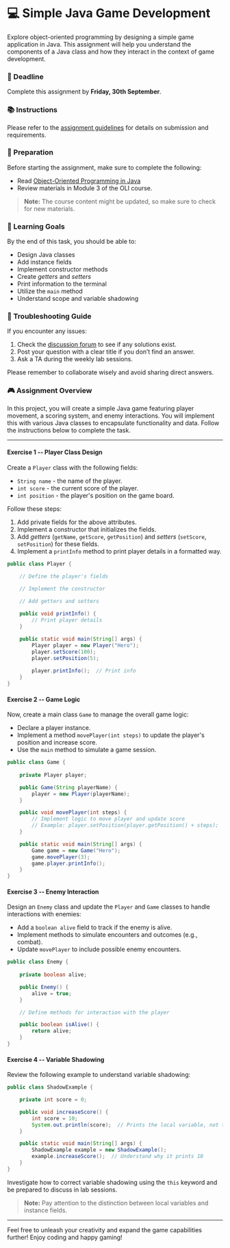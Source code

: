 # 💻 Simple Java Game Development

Explore object-oriented programming by designing a simple game application in Java. This assignment will help you understand the components of a Java class and how they interact in the context of game development.

### 📅 Deadline

Complete this assignment by **Friday, 30th September**.

### 📚 Instructions

Please refer to the [assignment guidelines](https://example.com/assignments) for details on submission and requirements.

### 📝 Preparation

Before starting the assignment, make sure to complete the following:

- Read [Object-Oriented Programming in Java](https://example.com/oop-java)
- Review materials in Module 3 of the OLI course.

> **Note:** The course content might be updated, so make sure to check for new materials.

### 🎯 Learning Goals

By the end of this task, you should be able to:

- Design Java classes
- Add instance fields
- Implement constructor methods
- Create *getters* and *setters*
- Print information to the terminal
- Utilize the `main` method
- Understand scope and variable shadowing

### 🔧 Troubleshooting Guide

If you encounter any issues:

1. Check the [discussion forum](https://example.com/forum) to see if any solutions exist.
2. Post your question with a clear title if you don’t find an answer.
3. Ask a TA during the weekly lab sessions.

Please remember to collaborate wisely and avoid sharing direct answers.

### 🎮 Assignment Overview

In this project, you will create a simple Java game featuring player movement, a scoring system, and enemy interactions. You will implement this with various Java classes to encapsulate functionality and data. Follow the instructions below to complete the task.

---

#### Exercise 1 -- Player Class Design

Create a `Player` class with the following fields:

- `String name` - the name of the player.
- `int score` - the current score of the player.
- `int position` - the player's position on the game board.

Follow these steps:

1. Add private fields for the above attributes.
2. Implement a constructor that initializes the fields.
3. Add *getters* (`getName`, `getScore`, `getPosition`) and *setters* (`setScore`, `setPosition`) for these fields.
4. Implement a `printInfo` method to print player details in a formatted way.

```java
public class Player {

    // Define the player's fields

    // Implement the constructor

    // Add getters and setters
    
    public void printInfo() {
        // Print player details
    }

    public static void main(String[] args) {
        Player player = new Player("Hero");
        player.setScore(100);
        player.setPosition(5);
        
        player.printInfo();  // Print info
    }
}
```

#### Exercise 2 -- Game Logic

Now, create a main class `Game` to manage the overall game logic:

- Declare a player instance.
- Implement a method `movePlayer(int steps)` to update the player's position and increase score.
- Use the `main` method to simulate a game session.

```java
public class Game {
    
    private Player player;

    public Game(String playerName) {
        player = new Player(playerName);
    }

    public void movePlayer(int steps) {
        // Implement logic to move player and update score
        // Example: player.setPosition(player.getPosition() + steps);
    }

    public static void main(String[] args) {
        Game game = new Game("Hero");
        game.movePlayer(3);
        game.player.printInfo();
    }
}
```

#### Exercise 3 -- Enemy Interaction

Design an `Enemy` class and update the `Player` and `Game` classes to handle interactions with enemies:

- Add a `boolean alive` field to track if the enemy is alive.
- Implement methods to simulate encounters and outcomes (e.g., combat).
- Update `movePlayer` to include possible enemy encounters.

```java
public class Enemy {
    
    private boolean alive;

    public Enemy() {
        alive = true;
    }

    // Define methods for interaction with the player

    public boolean isAlive() {
        return alive;
    }
}
```

#### Exercise 4 -- Variable Shadowing

Review the following example to understand variable shadowing:

```java
public class ShadowExample {

    private int score = 0;

    public void increaseScore() {
        int score = 10;
        System.out.println(score);  // Prints the local variable, not the field
    }

    public static void main(String[] args) {
        ShadowExample example = new ShadowExample();
        example.increaseScore();  // Understand why it prints 10
    }
}
```

Investigate how to correct variable shadowing using the `this` keyword and be prepared to discuss in lab sessions.

> **Note:** Pay attention to the distinction between local variables and instance fields.

---

Feel free to unleash your creativity and expand the game capabilities further! Enjoy coding and happy gaming!